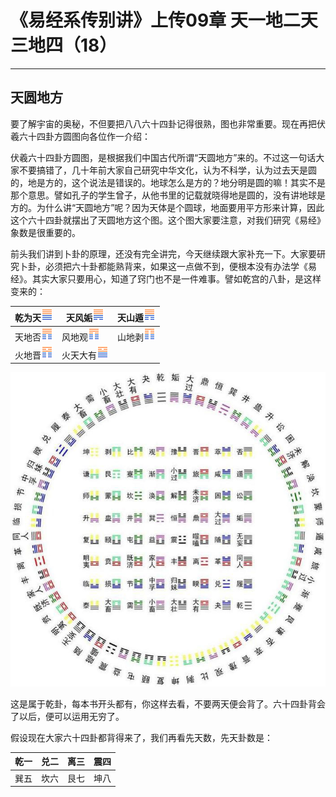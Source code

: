 # 《易经系传别讲》上传09章 天一地二天三地四（18）

------

## 天圆地方

要了解宇宙的奥秘，不但要把八八六十四卦记得很熟，图也非常重要。现在再把伏羲六十四卦方圆图向各位作一介绍：

伏羲六十四卦方圆图，是根据我们中国古代所谓“天圆地方”来的。不过这一句话大家不要搞错了，几十年前大家自己研究中华文化，认为不科学，认为过去天是圆的，地是方的，这个说法是错误的。地球怎么是方的？地分明是圆的嘛！其实不是那个意思。譬如孔子的学生曾子，从他书里的记载就晓得地是圆的，没有讲地球是方的。为什么讲“天圆地方”呢？因为天体是个圆球，地面要用平方形来计算，因此这个六十四卦就摆出了天圆地方这个图。这个图大家要注意，对我们研究《易经》象数是很重要的。

前头我们讲到卜卦的原理，还没有完全讲完，今天继续跟大家补充一下。大家要研究卜卦，必须把六十卦都能熟背来，如果这一点做不到，便根本没有办法学《易经》。其实大家只要用心，知道了窍门也不是一件难事。譬如乾宫的八卦，是这样变来的：

| 乾为天![img](%E5%A4%A9%E5%9C%86%E5%9C%B0%E6%96%B9/gua1.png)  | 天风姤![img](%E5%A4%A9%E5%9C%86%E5%9C%B0%E6%96%B9/gua44.png) | 天山遁![img](%E5%A4%A9%E5%9C%86%E5%9C%B0%E6%96%B9/gua33.png) |
| ------------------------------------------------------------ | ------------------------------------------------------------ | ------------------------------------------------------------ |
| 天地否![img](%E5%A4%A9%E5%9C%86%E5%9C%B0%E6%96%B9/gua12.png) | 风地观![img](%E5%A4%A9%E5%9C%86%E5%9C%B0%E6%96%B9/gua20.png) | 山地剥![img](%E5%A4%A9%E5%9C%86%E5%9C%B0%E6%96%B9/gua23.png) |
| 火地晋![img](%E5%A4%A9%E5%9C%86%E5%9C%B0%E6%96%B9/gua35.png) | 火天大有![img](%E5%A4%A9%E5%9C%86%E5%9C%B0%E6%96%B9/gua14.png) |                                                              |

![六十四卦方圆图](%E5%A4%A9%E5%9C%86%E5%9C%B0%E6%96%B9/yuanfang.jpg)

这是属于乾卦，每本书开头都有，你这样去看，不要两天便会背了。六十四卦背会了以后，便可以运用无穷了。

假设现在大家六十四卦都背得来了，我们再看先天数，先天卦数是：

| 乾一 | 兑二 | 离三 | 震四 |
| ---- | ---- | ---- | ---- |
| 巽五 | 坎六 | 艮七 | 坤八 |